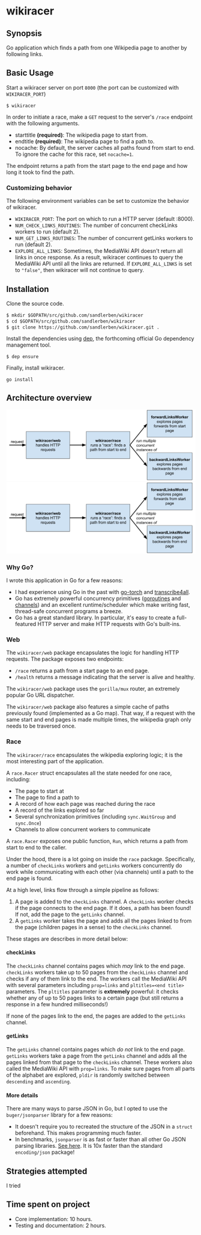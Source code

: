 # wikiracer

## Synopsis

Go application which finds a path from one Wikipedia page to another by following links.

## Basic Usage

Start a wikiracer server on port `8000` (the port can be customized with `WIKIRACER_PORT`)

```
$ wikiracer
```

In order to initiate a race, make a `GET` request to the server's `/race` endpoint with the following arguments.

- starttitle **(required)**: The wikipedia page to start from.
- endtitle **(required)**: The wikipedia page to find a path to.
- nocache: By default, the server caches all paths found from start to end. To ignore the cache for this race, set `nocache=1`.

The endpoint returns a path from the start page to the end page and how long it took to find the path.

### Customizing behavior

The following environment variables can be set to customize the behavior of wikiracer.

- `WIKIRACER_PORT`: The port on which to run a HTTP server (default :8000).
- `NUM_CHECK_LINKS_ROUTINES`: The number of concurrent checkLinks workers to run (default 2).
- `NUM_GET_LINKS_ROUTINES`: The number of concurrent getLinks workers to run (default 2).
- `EXPLORE_ALL_LINKS`: Sometimes, the MediaWiki API doesn't return all links in once response. As a result, wikiracer continues to query the MediaWiki API until all the links are returned. If `EXPLORE_ALL_LINKS` is set to `"false"`, then wikiracer will not continue to query.

## Installation

Clone the source code.

```
$ mkdir $GOPATH/src/github.com/sandlerben/wikiracer
$ cd $GOPATH/src/github.com/sandlerben/wikiracer
$ git clone https://github.com/sandlerben/wikiracer.git .
```

Install the dependencies using [dep](https://github.com/golang/dep), the forthcoming official Go dependency management tool.

```
$ dep ensure
```

Finally, install wikiracer.

```
go install
```

## Architecture overview

![wikiracer overview](./wikiracer_overview.svg)<img src="./wikiracer_overview.svg">

### Why Go?

I wrote this application in Go for a few reasons:

- I had experience using Go in the past with [go-torch](https://github.com/uber/go-torch) and [transcribe4all](https://github.com/hack4impact/transcribe4all).
- Go has extremely powerful concurrency primitives ([goroutines](https://gobyexample.com/goroutines) and [channels](https://tour.golang.org/concurrency/2)) and an excellent runtime/scheduler which make writing fast, thread-safe concurrent programs a breeze.
- Go has a great standard library. In particular, it's easy to create a full-featured HTTP server and make HTTP requests with Go's built-ins.

### Web

The `wikiracer/web` package encapsulates the logic for handling HTTP requests. The package exposes two endpoints:

- `/race` returns a path from a start page to an end page.
- `/health` returns a message indicating that the server is alive and healthy.

The `wikiracer/web` package uses the `gorilla/mux` router, an extremely popular Go URL dispatcher.

The `wikiracer/web` package also features a simple cache of paths previously found (implemented as a Go map). That way, if a request with the same start and end pages is made multiple times, the wikipedia graph only needs to be traversed once.

### Race

The `wikiracer/race` encapsulates the wikipedia exploring logic; it is the most interesting part of the application.

A `race.Racer` struct encapsulates all the state needed for one race, including:

- The page to start at
- The page to find a path to
- A record of how each page was reached during the race
- A record of the links explored so far
- Several synchronization primitives (including `sync.WaitGroup` and `sync.Once`)
- Channels to allow concurrent workers to communicate  

A `race.Racer` exposes one public function, `Run`, which returns a path from start to end to the caller.

Under the hood, there is a lot going on inside the `race` package. Specifically, a number of `checkLinks` workers and `getLinks` workers concurrently do work while communicating with each other (via channels) until a path to the end page is found.

At a high level, links flow through a simple pipeline as follows:

1. A page is added to the `checkLinks` channel. A `checkLinks` worker checks if the page connects to the end page. If it does, a path has been found! If not, add the page to the `getLinks` channel.
2. A `getLinks` worker takes the page and adds all the pages linked to from the page (children pages in a sense) to the `checkLinks` channel.

These stages are describes in more detail below:

#### checkLinks

The `checkLinks` channel contains pages which _may_ link to the end page. `checkLinks` workers take up to 50 pages from the `checkLinks` channel and checks if any of them link to the end. The workers call the MediaWiki API with several parameters including `prop=links` and `pltitles=<end title>` parameters. The `pltitles` parameter is **extremely** powerful: it checks whether any of up to 50 pages links to a certain page (but still returns a response in a few hundred milliseconds!)

If none of the pages link to the end, the pages are added to the `getLinks` channel.

#### getLinks

The `getLinks` channel contains pages which _do not_ link to the end page. `getLinks` workers take a page from the `getLinks` channel and adds all the pages linked from that page to the `checkLinks` channel. These workers also called the MediaWiki API with `prop=links`. To make sure pages from all parts of the alphabet are explored, `pldir` is randomly switched between `descending` and `ascending`.

#### More details

There are many ways to parse JSON in Go, but I opted to use the `buger/jsonparser` library for a few reasons:

- It doesn't require you to recreated the structure of the JSON in a `struct` beforehand. This makes programming much faster.
- In benchmarks, `jsonparser` is as fast or faster than all other Go JSON parsing libraries. [See here](https://github.com/buger/jsonparser#benchmarks). It is 10x faster than the standard `encoding/json` package!

## Strategies attempted

I tried

## Time spent on project

- Core implementation: 10 hours.
- Testing and documentation: 2 hours.
